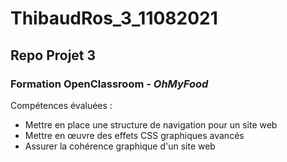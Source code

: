 # ThibaudRos_3_11082021
## Repo Projet 3  
### Formation OpenClassroom - *OhMyFood*

Compétences évaluées :

* Mettre en place une structure de navigation pour un site web  
* Mettre en œuvre des effets CSS graphiques avancés  
* Assurer la cohérence graphique d'un site web  

